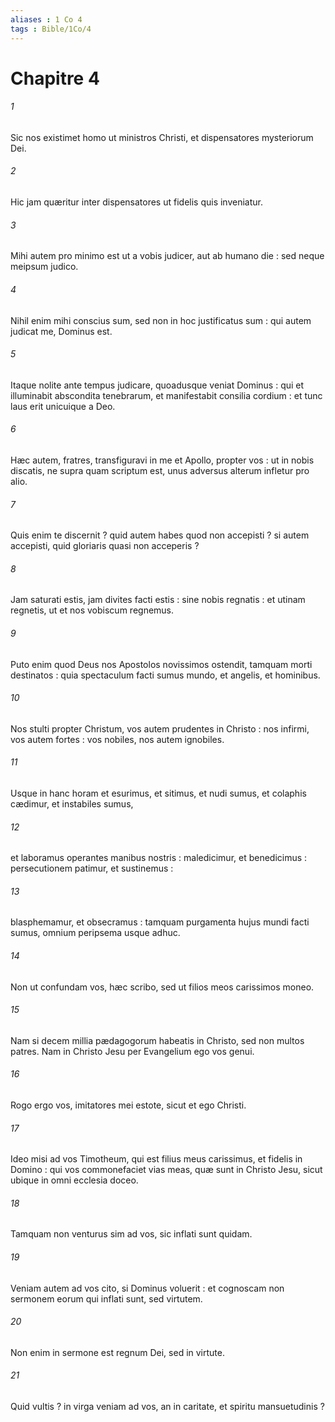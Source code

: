 ```yaml
---
aliases : 1 Co 4
tags : Bible/1Co/4
---
```


# Chapitre 4

###### 1
Sic nos existimet homo ut ministros Christi, et dispensatores mysteriorum Dei.
###### 2
Hic jam quæritur inter dispensatores ut fidelis quis inveniatur.
###### 3
Mihi autem pro minimo est ut a vobis judicer, aut ab humano die : sed neque meipsum judico.
###### 4
Nihil enim mihi conscius sum, sed non in hoc justificatus sum : qui autem judicat me, Dominus est.
###### 5
Itaque nolite ante tempus judicare, quoadusque veniat Dominus : qui et illuminabit abscondita tenebrarum, et manifestabit consilia cordium : et tunc laus erit unicuique a Deo.
###### 6
Hæc autem, fratres, transfiguravi in me et Apollo, propter vos : ut in nobis discatis, ne supra quam scriptum est, unus adversus alterum infletur pro alio.
###### 7
Quis enim te discernit ? quid autem habes quod non accepisti ? si autem accepisti, quid gloriaris quasi non acceperis ?
###### 8
Jam saturati estis, jam divites facti estis : sine nobis regnatis : et utinam regnetis, ut et nos vobiscum regnemus.
###### 9
Puto enim quod Deus nos Apostolos novissimos ostendit, tamquam morti destinatos : quia spectaculum facti sumus mundo, et angelis, et hominibus.
###### 10
Nos stulti propter Christum, vos autem prudentes in Christo : nos infirmi, vos autem fortes : vos nobiles, nos autem ignobiles.
###### 11
Usque in hanc horam et esurimus, et sitimus, et nudi sumus, et colaphis cædimur, et instabiles sumus,
###### 12
et laboramus operantes manibus nostris : maledicimur, et benedicimus : persecutionem patimur, et sustinemus :
###### 13
blasphemamur, et obsecramus : tamquam purgamenta hujus mundi facti sumus, omnium peripsema usque adhuc.
###### 14
Non ut confundam vos, hæc scribo, sed ut filios meos carissimos moneo.
###### 15
Nam si decem millia pædagogorum habeatis in Christo, sed non multos patres. Nam in Christo Jesu per Evangelium ego vos genui.
###### 16
Rogo ergo vos, imitatores mei estote, sicut et ego Christi.
###### 17
Ideo misi ad vos Timotheum, qui est filius meus carissimus, et fidelis in Domino : qui vos commonefaciet vias meas, quæ sunt in Christo Jesu, sicut ubique in omni ecclesia doceo.
###### 18
Tamquam non venturus sim ad vos, sic inflati sunt quidam.
###### 19
Veniam autem ad vos cito, si Dominus voluerit : et cognoscam non sermonem eorum qui inflati sunt, sed virtutem.
###### 20
Non enim in sermone est regnum Dei, sed in virtute.
###### 21
Quid vultis ? in virga veniam ad vos, an in caritate, et spiritu mansuetudinis ?
